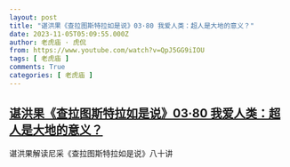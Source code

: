 ```yaml
---
layout: post
title: "谌洪果《查拉图斯特拉如是说》03·80 我爱人类：超人是大地的意义？"
date: 2023-11-05T05:09:55.000Z
author: 老虎庙 · 虎侃
from: https://www.youtube.com/watch?v=QpJ5GG9iIOU
tags: [ 老虎庙 ]
comments: True
categories: [ 老虎庙 ]
---
```

<!--1699160995000-->
[谌洪果《查拉图斯特拉如是说》03·80 我爱人类：超人是大地的意义？](https://www.youtube.com/watch?v=QpJ5GG9iIOU)
------

<div>
谌洪果解读尼采《查拉图斯特拉如是说》八十讲
</div>
